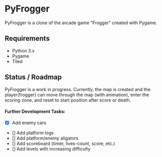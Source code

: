 # PyFrogger

PyFrogger is a clone of the arcade game "Frogger" created with Pygame.

## Requirements

 - Python 3.x
 - Pygame
 - Tiled

## Status / Roadmap

PyFrogger is a work in progress. Currently, the map is created and the player(frogger) can move through the map (with animation), enter the scoring zone, and reset to start position after score or death.

#### Further Development Tasks:
 - [x] Add enemy cars
 - [] Add platform logs
 - [] Add platform/enemy aligators
 - [] Add scoreboard (timer, lives-count, score, etc.)
 - [] Add levels with increasing difficulty